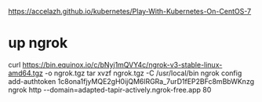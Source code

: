 https://accelazh.github.io/kubernetes/Play-With-Kubernetes-On-CentOS-7


# up ngrok
curl https://bin.equinox.io/c/bNyj1mQVY4c/ngrok-v3-stable-linux-amd64.tgz -o ngrok.tgz
tar xvzf ngrok.tgz -C /usr/local/bin
ngrok config add-authtoken 1c8ona1fjyMQE2gH0ijQM6lRGRa_7urD1fEP2BFc8mBbWKnzg
ngrok http --domain=adapted-tapir-actively.ngrok-free.app 80

